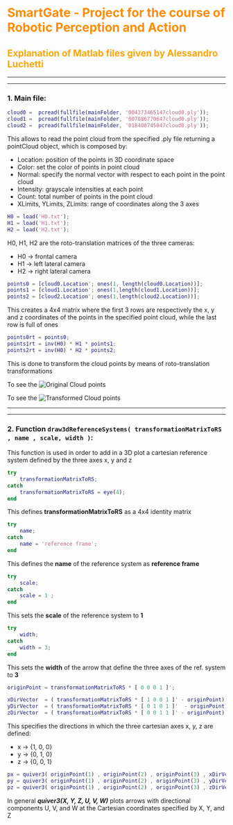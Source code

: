 # <span style="color: Darkorange;">SmartGate - Project for the course of Robotic Perception and Action</span> 

## <span style="color: orange;">Explanation of Matlab files given by Alessandro Luchetti</span> 

---
---

### 1. Main file:
```Matlab
cloud0 =  pcread(fullfile(mainFolder, '004373465147cloud0.ply'));
cloud1 =  pcread(fullfile(mainFolder, '007086770647cloud0.ply'));
cloud2 =  pcread(fullfile(mainFolder, '018408745047cloud0.ply'));
``` 
This allows to read the point cloud from the specified .ply file returning a pointCloud object, which is composed by:
   - Location: position of the points in 3D coordinate space
   - Color: set the color of points in point cloud
   - Normal: specify the normal vector with respect to each point in the point cloud
   - Intensity: grayscale intensities at each point
   - Count: total number of points in the point cloud
   - XLimits, YLimits, ZLimits: range of coordinates along the 3 axes

```Matlab
H0 = load('H0.txt'); 
H1 = load('H1.txt'); 
H2 = load('H2.txt'); 
```
H0, H1, H2 are the roto-translation matrices of the three cameras:
   - H0 &rarr; frontal camera
   - H1 &rarr; left lateral camera
   - H2 &rarr; right lateral camera

```Matlab
points0 = [cloud0.Location'; ones(1, length(cloud0.Location))];
points1 = [cloud1.Location'; ones(1,length(cloud1.Location))]; 
points2 = [cloud2.Location'; ones(1,length(cloud2.Location))]; 
```
This creates a 4x4 matrix where the first 3 rows are respectively the x, y and z coordinates of the points in the specified point cloud, while the last row is full of ones

```Matlab
points0rt = points0;
points1rt = inv(H0) * H1 * points1;
points2rt = inv(H0) * H2 * points2;
```
This is done to transform the cloud points by means of roto-translation transformations

To see the ![Original Cloud points](https://github.com/lorecol/SmartGate/tree/develop/Project_Material/Original_Cloud_Points.jpg?raw=true)

To see the ![Transformed Cloud points](https://github.com/lorecol/SmartGate/tree/develop/Project_Material/Transformed_Cloud_Points.jpg?raw=true)

---
---

### 2. Function ``` draw3dReferenceSystems( transformationMatrixToRS , name , scale, width ) ```:

This function is used in order to add in a 3D plot a cartesian reference system defined by the three axes x, y and z

```Matlab
try 
    transformationMatrixToRS;
catch 
    transformationMatrixToRS = eye(4); 
end
```
This defines **transformationMatrixToRS** as a 4x4 identity matrix

```Matlab
try
    name;
catch
    name = 'reference frame';
end
```
This defines the **name** of the reference system as **reference frame**

```Matlab
try
    scale;
catch
    scale = 1 ;
end
```
This sets the **scale** of the reference system to **1**

```Matlab
try
    width;
catch
    width = 3;
end
```
This sets the **width** of the arrow that define the three axes of the ref. system to **3**

```Matlab
originPoint = transformationMatrixToRS * [ 0 0 0 1 ]';

xDirVector  = ( transformationMatrixToRS * [ 1 0 0 1 ]' - originPoint).* scale;
yDirVector  = ( transformationMatrixToRS * [ 0 1 0 1 ]'  - originPoint).* scale;
zDirVector  = ( transformationMatrixToRS * [ 0 0 1 1 ]' - originPoint).* scale;
```
This specifies the directions in which the three cartesian axes x, y, z are defined:
   - x &rarr; {1, 0, 0}
   - y &rarr; {0, 1, 0}
   - z &rarr; {0, 0, 1}

```Matlab
px = quiver3( originPoint(1) , originPoint(2) , originPoint(3) , xDirVector(1) , xDirVector(2) , xDirVector(3) , 'r' , 'LineWidth', width);
py = quiver3( originPoint(1) , originPoint(2) , originPoint(3) , yDirVector(1) , yDirVector(2) , yDirVector(3) , 'g' , 'LineWidth', width);
pz = quiver3( originPoint(1) , originPoint(2) , originPoint(3) , zDirVector(1) , zDirVector(2) , zDirVector(3) , 'b' , 'LineWidth', width);
```
In general **_quiver3(X, Y, Z, U, V, W)_** plots arrows with directional components U, V, and W at the Cartesian coordinates specified by X, Y, and Z
